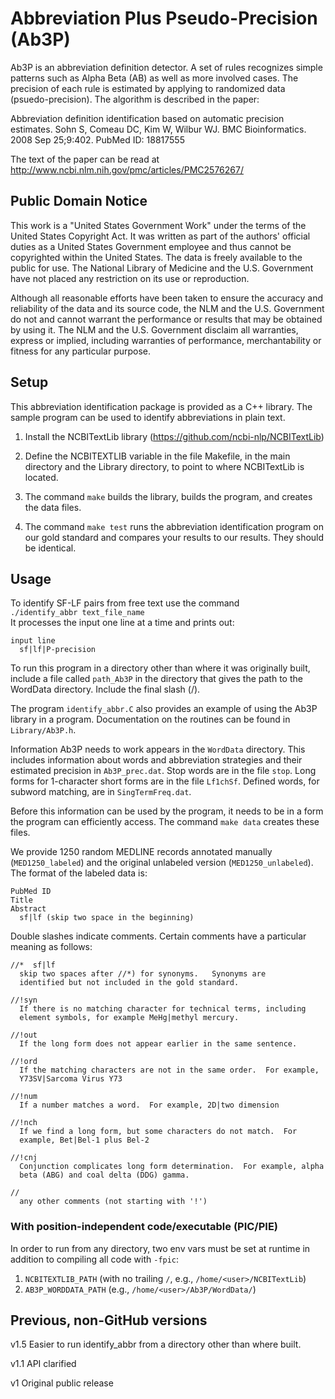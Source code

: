 # Abbreviation Plus Pseudo-Precision (Ab3P) #

Ab3P is an abbreviation definition detector. A set of rules recognizes
simple patterns such as Alpha Beta (AB) as well as more involved
cases. The precision of each rule is estimated by applying to
randomized data (psuedo-precision). The algorithm is described in the paper:

Abbreviation definition identification based on automatic precision estimates.
Sohn S, Comeau DC, Kim W, Wilbur WJ.
BMC Bioinformatics. 2008 Sep 25;9:402.
PubMed ID: 18817555

The text of the paper can be read at
http://www.ncbi.nlm.nih.gov/pmc/articles/PMC2576267/

## Public Domain Notice ##

This work is a "United States Government Work" under the terms of the
United States Copyright Act. It was written as part of the authors'
official duties as a United States Government employee and thus cannot
be copyrighted within the United States. The data is freely available
to the public for use. The National Library of Medicine and the U.S.
Government have not placed any restriction on its use or reproduction.

Although all reasonable efforts have been taken to ensure the accuracy
and reliability of the data and its source code, the NLM and the
U.S. Government do not and cannot warrant the performance or results
that may be obtained by using it. The NLM and the U.S. Government
disclaim all warranties, express or implied, including warranties of
performance, merchantability or fitness for any particular purpose.

## Setup ##

This abbreviation identification package is provided as a C++ library.
The sample program can be used to identify abbreviations in plain
text.

1. Install the NCBITextLib library (<https://github.com/ncbi-nlp/NCBITextLib>)

2. Define the NCBITEXTLIB variable in the file Makefile, in the main
directory and the Library directory, to point to where NCBITextLib is located.

3. The command `make` builds the library, builds the program, and creates
the data files.

4.  The command `make test` runs the abbreviation
identification program on our gold standard and compares your
results to our results.  They should be identical.

## Usage ##

To identify SF-LF pairs from free text use the command  
  `./identify_abbr text_file_name`  
It processes the input one line at a time and prints out:

    input line
      sf|lf|P-precision

To run this program in a directory other than where it was originally
built, include a file called `path_Ab3P` in the directory that gives
the path to the WordData directory. Include the final slash (/).

The program `identify_abbr.C` also provides an example of using the Ab3P
library in a program.  Documentation on the routines can be found in
`Library/Ab3P.h`. 

Information Ab3P needs to work appears in the `WordData` directory. This
includes information about words and abbreviation strategies and their
estimated precision in `Ab3P_prec.dat`. Stop words are in the file
`stop`.  Long forms for 1-character short forms are in the file
`Lf1chSf`.  Defined words, for subword matching, are in
`SingTermFreq.dat`.

Before this information can be used by the program, it needs to be in
a form the program can efficiently access.  The command `make data`
creates these files.

We provide 1250 random MEDLINE records annotated manually
(`MED1250_labeled`) and the original unlabeled version
(`MED1250_unlabeled`). The format of the labeled data is:

    PubMed ID
    Title
    Abstract
      sf|lf (skip two space in the beginning)

Double slashes indicate comments. Certain comments have a particular
meaning as follows:

    //*  sf|lf
      skip two spaces after //*) for synonyms.   Synonyms are
      identified but not included in the gold standard.

    //!syn
      If there is no matching character for technical terms, including
      element symbols, for example MeHg|methyl mercury.

    //!out
      If the long form does not appear earlier in the same sentence.

    //!ord
      If the matching characters are not in the same order.  For example,
      Y73SV|Sarcoma Virus Y73

    //!num
      If a number matches a word.  For example, 2D|two dimension

    //!nch
      If we find a long form, but some characters do not match.  For
      example, Bet|Bel-1 plus Bel-2

    //!cnj
      Conjunction complicates long form determination.  For example, alpha
      beta (ABG) and coal delta (DDG) gamma.

    //
      any other comments (not starting with '!')

### With position-independent code/executable (PIC/PIE)

In order to run from any directory, two env vars must be set at runtime in addition to compiling all code with `-fpic`:

1. `NCBITEXTLIB_PATH` (with no trailing `/`, e.g., `/home/<user>/NCBITextLib`)
2. `AB3P_WORDDATA_PATH` (e.g., `/home/<user>/Ab3P/WordData/`)

## Previous, non-GitHub versions ##

v1.5   Easier to run identify_abbr from a directory other than where built.

v1.1   API clarified

v1      Original public release
